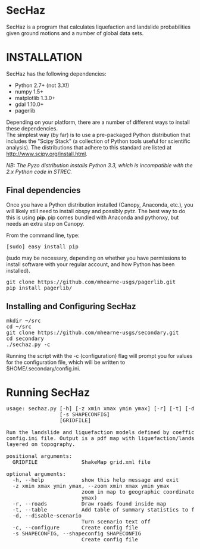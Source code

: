 SecHaz
=====

SecHaz is a program that calculates liquefaction and landslide probabilities given ground motions
and a number of global data sets.

INSTALLATION
============

SecHaz has the following dependencies:
- Python 2.7+ (not 3.X!)
- numpy 1.5+
- matplotlib 1.3.0+
- gdal 1.10.0+
- pagerlib

Depending on your platform, there are a number of different ways to install these dependencies.  
The simplest way (by far) is to use a pre-packaged Python distribution that includes the 
"Scipy Stack" (a collection of Python tools useful for scientific analysis).  The distributions
that adhere to this standard are listed at 
<a href="http://www.scipy.org/install.html">http://www.scipy.org/install.html</a>.

<em>NB: The Pyzo distribution installs Python 3.3, which is incompatible with the 2.x Python
code in STREC.</em>

Final dependencies
------------------
Once you have a Python distribution installed (Canopy, Anaconda, etc.), you will likely still need to install 
obspy and possibly pytz.  The best way to do this is using <b>pip</b>.  pip comes bundled with Anaconda and pythonxy, 
but needs an extra step on Canopy.

From the command line, type:
<pre>
[sudo] easy_install pip
</pre>

(sudo may be necessary, depending on whether you have permissions to install software with your regular account, and how Python has been installed).

<pre>
git clone https://github.com/mhearne-usgs/pagerlib.git
pip install pagerlib/
</pre>

Installing and Configuring SecHaz
----------------

<pre>
mkdir ~/src
cd ~/src
git clone https://github.com/mhearne-usgs/secondary.git
cd secondary
./sechaz.py -c
</pre>

Running the script with the -c (configuration) flag will prompt you for values for the configuration
file, which will be written to $HOME/.secondary/config.ini.

Running SecHaz
=========

<pre>
usage: sechaz.py [-h] [-z xmin xmax ymin ymax] [-r] [-t] [-d] [-c]
                 [-s SHAPECONFIG]
                 [GRIDFILE]

Run the landslide and liquefaction models defined by coefficients found in a
config.ini file. Output is a pdf map with liquefaction/landslide results
layered on topography.

positional arguments:
  GRIDFILE              ShakeMap grid.xml file

optional arguments:
  -h, --help            show this help message and exit
  -z xmin xmax ymin ymax, --zoom xmin xmax ymin ymax
                        zoom in map to geographic coordinates (xmin xmax ymin
                        ymax)
  -r, --roads           Draw roads found inside map
  -t, --table           Add table of summary statistics to figure
  -d, --disable-scenario
                        Turn scenario text off
  -c, --configure       Create config file
  -s SHAPECONFIG, --shapeconfig SHAPECONFIG
                        Create config file
</pre>
